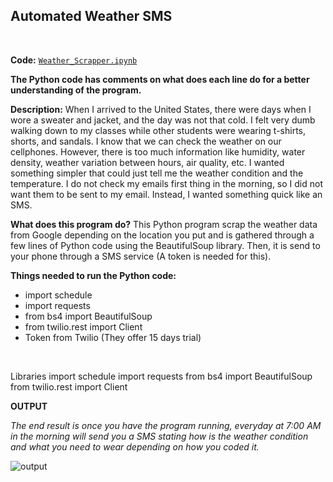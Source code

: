 ## Automated Weather SMS

<br>

**Code:** [`Weather_Scrapper.ipynb`](https://github.com/rfchungl/Projects-Portfolio/blob/main/Weather_Scrapping/Weather_Scrapper.py)

**The Python code has comments on what does each line do for a better understanding of the program.**

**Description:** When I arrived to the United States, there were days when I wore a sweater and jacket, and the day was not that cold. I felt very dumb walking down to my classes while other students were wearing t-shirts, shorts, and sandals. 
I know that we can check the weather on our cellphones. However, there is too much information like humidity, water density, weather variation between hours, air quality, etc. I wanted something simpler that could just tell me the weather condition and the temperature. I do not check my emails first thing in the morning, so I did not want them to be sent to my email. Instead, I wanted something quick like an SMS. 

**What does this program do?** This Python program scrap the weather data from Google depending on the location you put and is gathered through a few lines of Python code using the BeautifulSoup library. Then, it is send to your phone through a SMS service (A token is needed for this).

**Things needed to run the Python code:**
- import schedule
- import requests
- from bs4 import BeautifulSoup
- from twilio.rest import Client
- Token from Twilio (They offer 15 days trial)

<br>

Libraries
import schedule
import requests
from bs4 import BeautifulSoup
from twilio.rest import Client

**OUTPUT**

*The end result is once you have the program running, everyday at 7:00 AM in the morning will send you a SMS stating how is the weather condition and what you need to wear depending on how you coded it.*

![output](https://user-images.githubusercontent.com/115122030/196613363-0caf92c0-1be7-43bc-9597-c05c4fc980a7.PNG)



